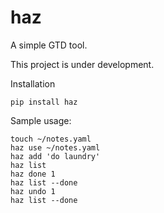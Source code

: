 haz
========

A simple GTD tool.

This project is under development.

Installation

```
pip install haz
```

Sample usage:

```
touch ~/notes.yaml
haz use ~/notes.yaml
haz add 'do laundry'
haz list
haz done 1
haz list --done
haz undo 1
haz list --done
```




